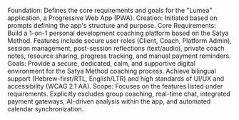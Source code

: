 Foundation: Defines the core requirements and goals for the "Lumea" application, a Progressive Web App (PWA).
Creation: Initiated based on prompts defining the app's structure and purpose.
Core Requirements: Build a 1-on-1 personal development coaching platform based on the Satya Method. Features include secure user roles (Client, Coach, Platform Admin), session management, post-session reflections (text/audio), private coach notes, resource sharing, progress tracking, and manual payment reminders.
Goals: Provide a secure, dedicated, calm, and supportive digital environment for the Satya Method coaching process. Achieve bilingual support (Hebrew-first/RTL, English/LTR) and high standards of UI/UX and accessibility (WCAG 2.1 AA).
Scope: Focuses on the features listed under requirements. Explicitly excludes group coaching, real-time chat, integrated payment gateways, AI-driven analysis within the app, and automated calendar synchronization.
